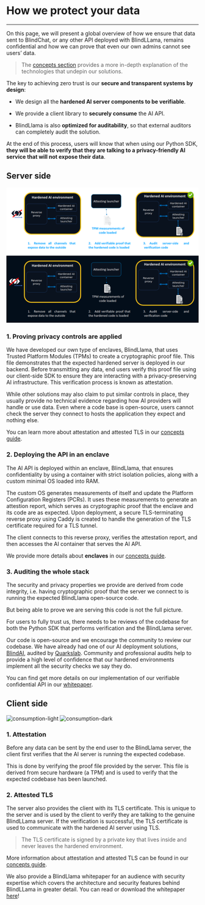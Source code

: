 # How we protect your data
________________________________________________________

On this page, we will present a global overview of how we ensure that data sent to BlindChat, or any other API deployed with BlindLLama, remains confidential and how we can prove that even our own admins cannot see users’ data. 

> The [concepts section](../concepts/overview.md) provides a more in-depth explanation of the technologies that undepin our solutions.

The key to achieving zero trust is our **secure and transparent systems by design**:

- We design all the **hardened AI server components to be verifiable**.

- We provide a client library to **securely consume** the AI API. 

- BlindLlama is also **optimized for auditability**, so that external auditors can completely audit the solution. 

At the end of this process, users will know that when using our Python SDK, **they will be able to verify that they are talking to a privacy-friendly AI service that will not expose their data**.

## Server side

![toolchain-light](../../assets/secure-tooling-light.png#only-light)
![toolchain-dark](../../assets/secure-tooling-dark.png#only-dark)

### 1. Proving privacy controls are applied

We have developed our own type of enclaves, BlindLlama, that uses Trusted Platform Modules (TPMs) to create a cryptographic proof file. This file demonstrates that the expected hardened server is deployed in our backend. Before transmitting any data, end users verify this proof file using our client-side SDK to ensure they are interacting with a privacy-preserving AI infrastructure. This verification process is known as attestation.

While other solutions may also claim to put similar controls in place, they usually provide no technical evidence regarding how AI providers will handle or use data. Even where a code base is open-source, users cannot check the server they connect to hosts the application they expect and nothing else.

You can learn more about attestation and attested TLS in our [concepts guide](../concepts/attestation.md).

### 2. Deploying the API in an enclave

The AI API is deployed within an enclave, BlindLlama, that ensures confidentiality by using a container with strict isolation policies, along with a custom minimal OS loaded into RAM.

The custom OS generates measurements of itself and update the Platform Configuration Registers (PCRs). It uses these measurements to generate an attestion report, which serves as cryptographic proof that the enclave and its code are as expected. Upon deployment, a secure TLS-terminating reverse proxy using Caddy is created to handle the generation of the TLS certificate required for a TLS tunnel.

The client connects to this reverse proxy, verifies the attestation report, and then accesses the AI container that serves the AI API.

We provide more details about **enclaves** in our [concepts guide](../concepts/enclaves.md).

### 3. Auditing the whole stack

The security and privacy properties we provide are derived from code integrity, i.e. having cryptographic proof that the server we connect to is running the expected BlindLlama open-source code.

But being able to prove we are serving this code is not the full picture.

For users to fully trust us, there needs to be reviews of the codebase for both the Python SDK that performs verification and the BlindLlama server.

Our code is open-source and we encourage the community to review our codebase. We have already had one of our AI deployment solutions, [BlindAI](https://github.com/mithril-security/blindai), audited by [Quarkslab](https://www.quarkslab.com/). Community and professional audits help to provide a high level of confidence that our hardened environments implement all the security checks we say they do.

You can find get more details on our implementation of our verifiable confidential API in our [whitepaper](https://docsend.com/view/dkepc5fd8njh7i46).


## Client side

![consumption-light](../../assets/consumption-light.png#only-light)
![consumption-dark](../../assets/consumption-dark.png#only-dark)

### 1. Attestation

Before any data can be sent by the end user to the BlindLlama server, the client first verifies that the AI server is running the expected codebase.

This is done by verifying the proof file provided by the server. This file is derived from secure hardware (a TPM) and is used to verify that the expected codebase has been launched.

### 2. Attested TLS

The server also provides the client with its TLS certificate. This is unique to the server and is used by the client to verify they are talking to the genuine BlindLLama server. If the verification is successful, the TLS certificate is used to communicate with the hardened AI server using TLS. 

> The TLS certificate is signed by a private key that lives inside and never leaves the hardened environment. 

More information about attestation and attested TLS can be found in our [concepts guide](../concepts/attested-tls.md).

We also provide a BlindLlama whitepaper for an audience with security expertise which covers the architecture and security features behind BlindLLama in greater detail. You can read or download the whitepaper [here](https://docsend.com/view/dkepc5fd8njh7i46)!
